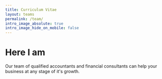 ```yaml
---
title: Curriculum Vitae 
layout: teams
permalink: /team/
intro_image_absolute: true
intro_image_hide_on_mobile: false
---
```


# Here I am 

Our team of qualified accountants and financial consultants can help your business at any stage of it's growth.
